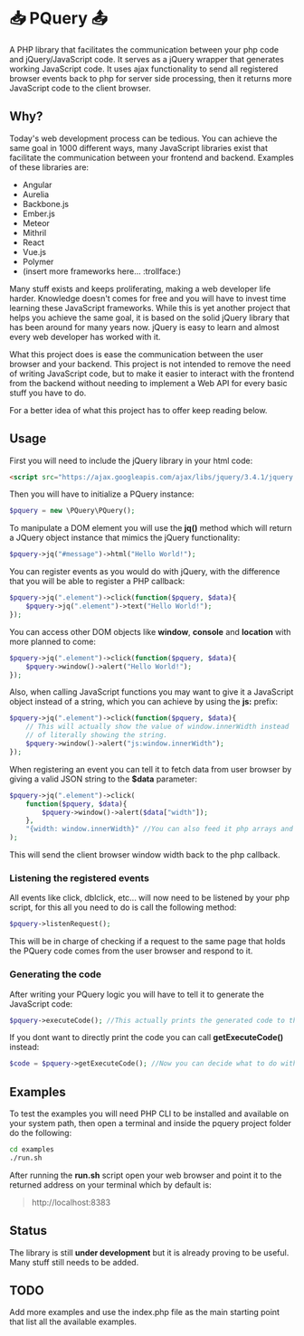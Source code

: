 # :inbox_tray: PQuery :outbox_tray:

A PHP library that facilitates the communication between your php
code and jQuery/JavaScript code. It serves as a jQuery wrapper that
generates working JavaScript code. It uses ajax functionality to send
all registered browser events back to php for server side processing, then
it returns more JavaScript code to the client browser.

## Why?

Today's web development process can be tedious. You can achieve the same goal
in 1000 different ways, many JavaScript libraries exist that facilitate the
communication between your frontend and backend. Examples of these libraries
are:

* Angular
* Aurelia
* Backbone.js
* Ember.js
* Meteor
* Mithril
* React
* Vue.js
* Polymer
* (insert more frameworks here... :trollface:)

Many stuff exists and keeps proliferating, making a web developer life harder.
Knowledge doesn't comes for free and you will have to invest time learning these
JavaScript frameworks. While this is yet another project that helps you achieve
the same goal, it is based on the solid jQuery library that has been around for
many years now. jQuery is easy to learn and almost every web developer has
worked with it.

What this project does is ease the communication between the user browser
and your backend. This project is not intended to remove the need of writing
JavaScript code, but to make it easier to interact with the frontend from the
backend without needing to implement a Web API for every basic stuff you have
to do.

For a better idea of what this project has to offer keep reading below.

## Usage

First you will need to include the jQuery library in your html code:

```html
<script src="https://ajax.googleapis.com/ajax/libs/jquery/3.4.1/jquery.min.js"></script>
```

Then you will have to initialize a PQuery instance:

```php
$pquery = new \PQuery\PQuery();
```

To manipulate a DOM element you will use the **jq()** method which will return
a JQuery object instance that mimics the jQuery functionality:

```php
$pquery->jq("#message")->html("Hello World!");
```

You can register events as you would do with jQuery, with the difference that
you will be able to register a PHP callback:

```php
$pquery->jq(".element")->click(function($pquery, $data){
    $pquery->jq(".element")->text("Hello World!");
});
```

You can access other DOM objects like **window**, **console** and **location**
with more planned to come:

```php
$pquery->jq(".element")->click(function($pquery, $data){
    $pquery->window()->alert("Hello World!");
});
```

Also, when calling JavaScript functions you may want to give it a JavaScript
object instead of a string, which you can achieve by using the **js:** prefix:

```php
$pquery->jq(".element")->click(function($pquery, $data){
    // This will actually show the value of window.innerWidth instead
    // of literally showing the string.
    $pquery->window()->alert("js:window.innerWidth");
});
```

When registering an event you can tell it to fetch data from user browser by
giving a valid JSON string to the **$data** parameter:

```php
$pquery->jq(".element")->click(
    function($pquery, $data){
        $pquery->window()->alert($data["width"]);
    },
    "{width: window.innerWidth}" //You can also feed it php arrays and objects.
);
```

This will send the client browser window width back to the php callback.

### Listening the registered events

All events like click, dblclick, etc... will now need to be listened by your
php script, for this all you need to do is call the following method:

```php
$pquery->listenRequest();
```

This will be in charge of checking if a request to the same page that holds
the PQuery code comes from the user browser and respond to it.

### Generating the code

After writing your PQuery logic you will have to tell it to generate the
JavaScript code:

```php
$pquery->executeCode(); //This actually prints the generated code to the document
```

If you dont want to directly print the code you can call
**getExecuteCode()** instead:

```php
$code = $pquery->getExecuteCode(); //Now you can decide what to do with it
```

## Examples

To test the examples you will need PHP CLI to be installed and available on
your system path, then open a terminal and inside the pquery project folder 
do the following:

```sh
cd examples
./run.sh
```

After running the **run.sh** script open your web browser and point
it to the returned address on your terminal which by default is:

> http://localhost:8383


## Status

The library is still **under development** but it is already proving to be
useful. Many stuff still needs to be added.

## TODO

Add more examples and use the index.php file as the main starting
point that list all the available examples.